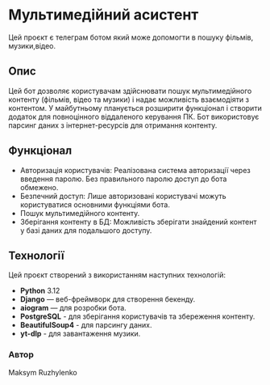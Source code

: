 # Мультимедійний асистент

Цей проєкт є телеграм ботом який може допомогти в пошуку фільмів, музики,відео.

## Опис

Цей бот дозволяє користувачам здійснювати пошук мультимедійного контенту (фільмів, відео та музики) і надає можливість взаємодіяти з контентом.
У майбутньому планується розширити функціонал і створити додаток для повноцінного віддаленого керування ПК.
Бот використовує парсинг даних з інтернет-ресурсів для отримання контенту.

## Функціонал

- Авторизація користувачів: Реалізована система авторизації через введення паролю. Без правильного паролю доступ до бота обмежено.
- Безпечний доступ: Лише авторизовані користувачі можуть користуватися основними функціями бота.
- Пошук мультимедійного контенту.
- Зберігання контенту в БД: Можливість зберігати знайдений контент у базі даних для подальшого доступу. 

## Технології

Цей проєкт створений з використанням наступних технологій:

- **Python** 3.12
- **Django** — веб-фреймворк для створення бекенду.
- **aiogram** — для розробки бота.
- **PostgreSQL** - для зберігання користувачів та збереження контенту.
- **BeautifulSoup4** - для парсингу даних.
- **yt-dlp** - для завантаження музики.

### Автор 
Maksym Ruzhylenko
